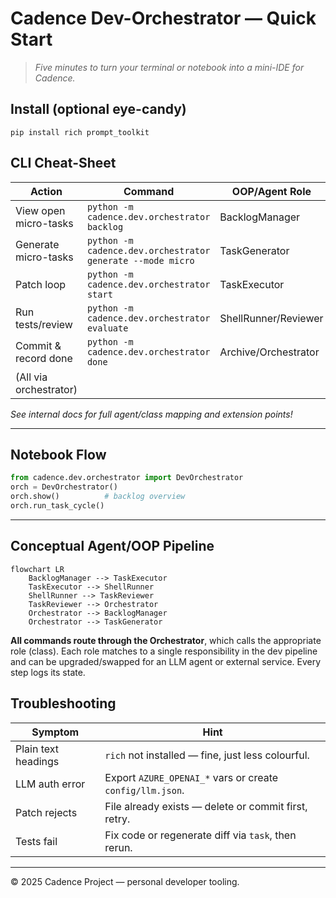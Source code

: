 # Cadence Dev-Orchestrator — Quick Start

> *Five minutes to turn your terminal or notebook into a mini-IDE for Cadence.*

## Install (optional eye-candy)
    pip install rich prompt_toolkit

## CLI Cheat-Sheet
| Action                | Command                                                   | OOP/Agent Role      |
|-----------------------|-----------------------------------------------------------|---------------------|
| View open micro-tasks | `python -m cadence.dev.orchestrator backlog`               | BacklogManager      |
| Generate micro-tasks  | `python -m cadence.dev.orchestrator generate --mode micro` | TaskGenerator       |
| Patch loop            | `python -m cadence.dev.orchestrator start`                 | TaskExecutor        |
| Run tests/review      | `python -m cadence.dev.orchestrator evaluate`              | ShellRunner/Reviewer|
| Commit & record done  | `python -m cadence.dev.orchestrator done`                  | Archive/Orchestrator|
| (All via orchestrator)|                                                           |                     |

*See internal docs for full agent/class mapping and extension points!*

---


## Notebook Flow
```python
from cadence.dev.orchestrator import DevOrchestrator
orch = DevOrchestrator()
orch.show()          # backlog overview
orch.run_task_cycle()
```

---
## Conceptual Agent/OOP Pipeline

```mermaid
flowchart LR
    BacklogManager --> TaskExecutor
    TaskExecutor --> ShellRunner
    ShellRunner --> TaskReviewer
    TaskReviewer --> Orchestrator
    Orchestrator --> BacklogManager
    Orchestrator --> TaskGenerator
```

**All commands route through the Orchestrator**, which calls the appropriate role (class). Each role matches to a single responsibility in the dev pipeline and can be upgraded/swapped for an LLM agent or external service. Every step logs its state.


## Troubleshooting

| Symptom             | Hint                                                      |
| ------------------- | --------------------------------------------------------- |
| Plain text headings | `rich` not installed — fine, just less colourful.         |
| LLM auth error      | Export `AZURE_OPENAI_*` vars or create `config/llm.json`. |
| Patch rejects       | File already exists — delete or commit first, retry.      |
| Tests fail          | Fix code or regenerate diff via `task`, then rerun.       |

---

© 2025 Cadence Project — personal developer tooling.